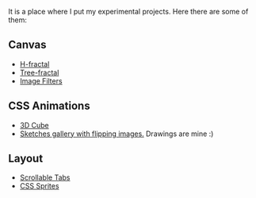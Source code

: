 It is a place where I put my experimental projects. Here there are some of them:

## Canvas
* [H-fractal](http://yuliatsareva.github.io/sandbox/canvas/h-fractal.html)
* [Tree-fractal](http://yuliatsareva.github.io/sandbox/canvas/tree-fractal.html)
* [Image Filters](http://yuliatsareva.github.io/sandbox/canvas/filters)

## CSS Animations
* [3D Cube](http://yuliatsareva.github.io/sandbox/css-animation/cube)
* [Sketches gallery with flipping images.](http://yuliatsareva.github.io/sandbox/css-animation/sketches)
Drawings are mine :)

## Layout
* [Scrollable Tabs](http://yuliatsareva.github.io/sandbox/layout/tabs)
* [CSS Sprites](http://yuliatsareva.github.io/sandbox/layout/sprites)
